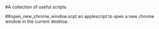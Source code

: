 #A collection of useful scripts

##open_new_chrome_window.scpt
an applescript to open a new chrome window in the current desktop.

